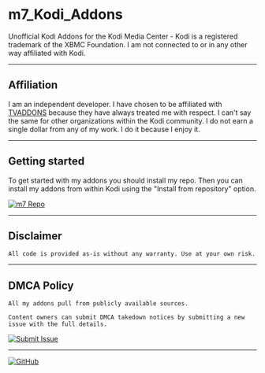 # m7_Kodi_Addons

Unofficial Kodi Addons for the Kodi Media Center - Kodi is a registered trademark of the XBMC Foundation. I am not connected to or in any other way affiliated with Kodi.


---


## Affiliation

I am an independent developer. I have chosen to be affiliated with [TVADDONS](https://www.tvaddons.co/) because they have always treated me with respect. I can't say the same for other organizations within the Kodi community. I do not earn a single dollar from any of my work. I do it because I enjoy it.


---


## Getting started

To get started with my addons you should install my repo. Then you can install my addons from within Kodi using the "Install from repository" option.

[![m7 Repo](https://img.shields.io/badge/m7-Repo-blue.svg?style=for-the-badge)](https://github.com/mhancoc7/kodi-addons/raw/master/_repo/repository.mhancoc7.public/repository.mhancoc7.public-0.1.4.zip)


---


## Disclaimer

```
All code is provided as-is without any warranty. Use at your own risk.
```

---


## DMCA Policy

```
All my addons pull from publicly available sources. 

Content owners can submit DMCA takedown notices by submitting a new issue with the full details. 
```
[![Submit Issue](https://img.shields.io/badge/Submit-Issue-red.svg?style=for-the-badge)](https://github.com/mhancoc7/kodi-addons/issues)

---

[![GitHub](https://img.shields.io/github/license/mhancoc7/kodi-addons.svg?style=for-the-badge)](https://github.com/mhancoc7/kodi-addons/blob/master/LICENSE.md)

